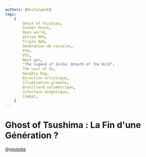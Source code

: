 ```yaml
---
authors: [Nostalgeek]
tags:
    [
        Ghost of Tsushima,
        Sucker Punch,
        Open world,
        Action RPG,
        Triple AAA,
        Génération de consoles,
        PS4,
        PS5,
        Next gen,
        "The Legend of Zelda: Breath of the Wild",
        The Last of Us,
        Naughty Dog,
        Direction artistique,
        Illumination globale,
        Brouillard volumétrique,
        Interface diégétique,
        Combat,
    ]
---
```


# Ghost of Tsushima : La Fin d'une Génération ?

@[youtube](https://www.youtube.com/watch?v=L3LW_XiWUII)
